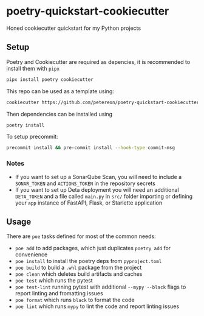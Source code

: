 # poetry-quickstart-cookiecutter
Honed cookiecutter quickstart for my Python projects

## Setup

Poetry and Cookiecutter are required as depencies, it is recommended to install them with `pipx`
```sh
pipx install poetry cookiecutter
```

This repo can be used as a template using:
```sh
cookiecutter https://github.com/petereon/poetry-quickstart-cookiecutter.git
```

Then dependencies can be installed using
```sh
poetry install
```

To setup precommit:
```sh
precommit install && pre-commit install --hook-type commit-msg
```

### Notes

- If you want to set up a SonarQube Scan, you will need to include a `SONAR_TOKEN` and `ACTIONS_TOKEN` in the repository secrets
- If you want to set up Deta deployment you will need an additional `DETA_TOKEN` and a file called `main.py` in `src/` folder importing or defining your `app` instance of FastAPI, Flask, or Starlette application

## Usage

There are `poe` tasks defined for most of the common needs:
- `poe add` to add packages, which just duplicates `poetry add` for convenience
- `poe install` to install the poetry deps from `pyproject.toml`
- `poe build` to build a `.whl` package from the project
- `poe clean` which deletes build artifacts and caches
- `poe test` which runs the pytest
- `poe test-lint` running pytest with additional `--mypy --black` flags to report linting and fromatting issues
- `poe format` which runs `black` to format the code
- `poe lint` which runs `mypy` to lint the code and report linting issues
